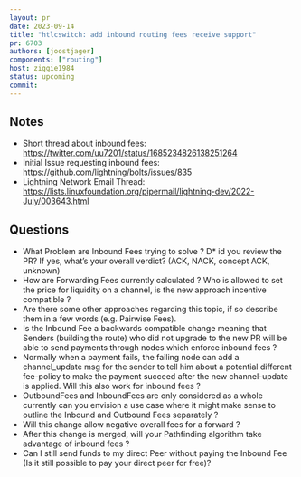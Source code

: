 ```yaml
---
layout: pr
date: 2023-09-14    
title: "htlcswitch: add inbound routing fees receive support"
pr: 6703
authors: [joostjager]
components: ["routing"]
host: ziggie1984
status: upcoming
commit:
---
```


## Notes

* Short thread about inbound fees: https://twitter.com/uu7201/status/1685234826138251264
* Initial Issue requesting inbound fees: https://github.com/lightning/bolts/issues/835
* Lightning Network Email Thread: https://lists.linuxfoundation.org/pipermail/lightning-dev/2022-July/003643.html

## Questions

* What Problem are Inbound Fees trying to solve ?
D* id you review the PR? If yes, what’s your overall verdict? (ACK, NACK, concept ACK, unknown)
* How are Forwarding Fees currently calculated ? Who is allowed to set the price for liquidity on a channel, is the new approach incentive compatible ?
* Are there some other approaches regarding this topic, if so describe them in a few words (e.g. Pairwise Fees).
* Is the Inbound Fee a backwards compatible change meaning that Senders (building the route) who did not upgrade to the new PR will be able to send payments through nodes which enforce inbound fees ?
* Normally when a payment fails, the failing node can add a channel_update msg for the sender to tell him about a potential different fee-policy to make the payment succeed after the new channel-update is applied. Will this also work for inbound fees ?
* OutboundFees and InboundFees are only considered as a whole currently can you envision a use case where it might make sense to outline the Inbound and Outbound Fees separately ?
* Will this change allow negative overall fees for a forward ?
* After this change is merged, will your Pathfinding algorithm take advantage of inbound fees ?
* Can I still send funds to my direct Peer without paying the Inbound Fee (Is it still possible to pay your direct peer for free)?